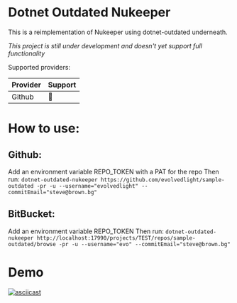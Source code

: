 # Dotnet Outdated Nukeeper

This is a reimplementation of Nukeeper using dotnet-outdated underneath.

*This project is still under development and doesn't yet support full functionality*

Supported providers:

| Provider | Support |
| -------- | ------- |
| Github   | :hammer:|

# How to use:

## Github:
Add an environment variable REPO_TOKEN with a PAT for the repo
Then run:
`dotnet-outdated-nukeeper https://github.com/evolvedlight/sample-outdated -pr -u --username="evolvedlight" --commitEmail="steve@brown.bg"`

## BitBucket:
Add an environment variable REPO_TOKEN 
Then run:
```dotnet-outdated-nukeeper http://localhost:17990/projects/TEST/repos/sample-outdated/browse -pr -u --username="evo" --commitEmail="steve@brown.bg"```


# Demo

[![asciicast](https://asciinema.org/a/HcKEUfP92Mg4yURqS1cnaBjMI.svg)](https://asciinema.org/a/HcKEUfP92Mg4yURqS1cnaBjMI)
